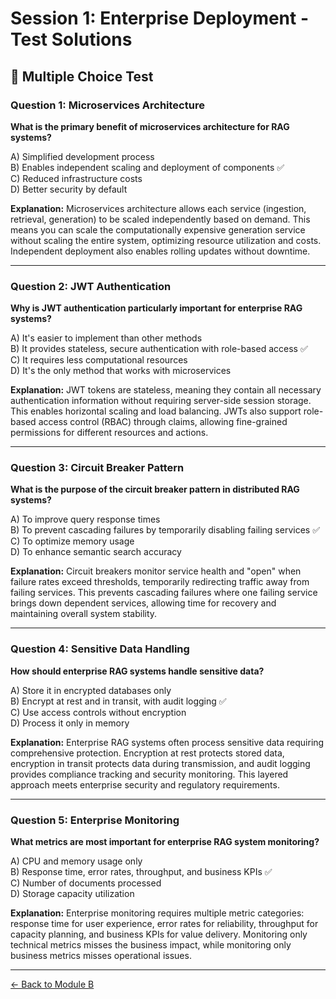# Session 1: Enterprise Deployment - Test Solutions

## 📝 Multiple Choice Test

### Question 1: Microservices Architecture

**What is the primary benefit of microservices architecture for RAG systems?**

A) Simplified development process  
B) Enables independent scaling and deployment of components ✅  
C) Reduced infrastructure costs  
D) Better security by default    

**Explanation:** Microservices architecture allows each service (ingestion, retrieval, generation) to be scaled independently based on demand. This means you can scale the computationally expensive generation service without scaling the entire system, optimizing resource utilization and costs. Independent deployment also enables rolling updates without downtime.

---

### Question 2: JWT Authentication

**Why is JWT authentication particularly important for enterprise RAG systems?**

A) It's easier to implement than other methods  
B) It provides stateless, secure authentication with role-based access ✅  
C) It requires less computational resources  
D) It's the only method that works with microservices    

**Explanation:** JWT tokens are stateless, meaning they contain all necessary authentication information without requiring server-side session storage. This enables horizontal scaling and load balancing. JWTs also support role-based access control (RBAC) through claims, allowing fine-grained permissions for different resources and actions.

---

### Question 3: Circuit Breaker Pattern

**What is the purpose of the circuit breaker pattern in distributed RAG systems?**

A) To improve query response times  
B) To prevent cascading failures by temporarily disabling failing services ✅  
C) To optimize memory usage  
D) To enhance semantic search accuracy    

**Explanation:** Circuit breakers monitor service health and "open" when failure rates exceed thresholds, temporarily redirecting traffic away from failing services. This prevents cascading failures where one failing service brings down dependent services, allowing time for recovery and maintaining overall system stability.

---

### Question 4: Sensitive Data Handling

**How should enterprise RAG systems handle sensitive data?**

A) Store it in encrypted databases only  
B) Encrypt at rest and in transit, with audit logging ✅  
C) Use access controls without encryption  
D) Process it only in memory    

**Explanation:** Enterprise RAG systems often process sensitive data requiring comprehensive protection. Encryption at rest protects stored data, encryption in transit protects data during transmission, and audit logging provides compliance tracking and security monitoring. This layered approach meets enterprise security and regulatory requirements.

---

### Question 5: Enterprise Monitoring

**What metrics are most important for enterprise RAG system monitoring?**

A) CPU and memory usage only  
B) Response time, error rates, throughput, and business KPIs ✅  
C) Number of documents processed  
D) Storage capacity utilization    

**Explanation:** Enterprise monitoring requires multiple metric categories: response time for user experience, error rates for reliability, throughput for capacity planning, and business KPIs for value delivery. Monitoring only technical metrics misses the business impact, while monitoring only business metrics misses operational issues.

---

[← Back to Module B](Session1_ModuleB_Enterprise_Deployment.md)
